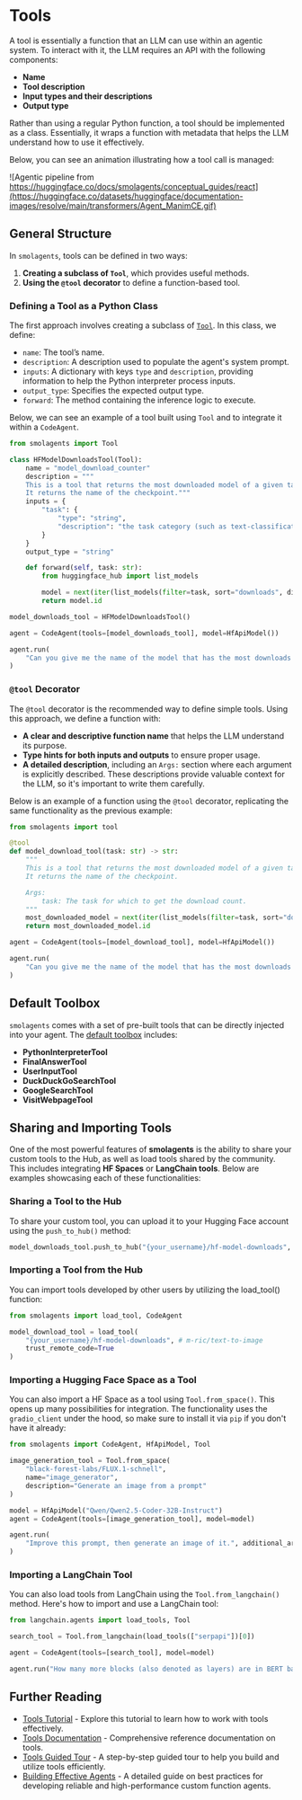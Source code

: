 # Tools  

A tool is essentially a function that an LLM can use within an agentic system. To interact with it, the LLM requires an API with the following components:  

- **Name**  
- **Tool description**  
- **Input types and their descriptions**  
- **Output type**  

Rather than using a regular Python function, a tool should be implemented as a class. Essentially, it wraps a function with metadata that helps the LLM understand how to use it effectively.  

Below, you can see an animation illustrating how a tool call is managed:  

![Agentic pipeline from https://huggingface.co/docs/smolagents/conceptual_guides/react](https://huggingface.co/datasets/huggingface/documentation-images/resolve/main/transformers/Agent_ManimCE.gif)  

## General Structure  

In `smolagents`, tools can be defined in two ways:  
1. **Creating a subclass of `Tool`**, which provides useful methods.  
2. **Using the `@tool` decorator** to define a function-based tool.  

### Defining a Tool as a Python Class  

The first approach involves creating a subclass of [`Tool`](https://huggingface.co/docs/smolagents/v1.8.1/en/reference/tools#smolagents.Tool). In this class, we define:  

- `name`: The tool’s name.  
- `description`: A description used to populate the agent's system prompt.  
- `inputs`: A dictionary with keys `type` and `description`, providing information to help the Python interpreter process inputs.  
- `output_type`: Specifies the expected output type.  
- `forward`: The method containing the inference logic to execute.

Below, we can see an example of a tool built using `Tool` and to integrate it within a `CodeAgent`.

```python
from smolagents import Tool

class HFModelDownloadsTool(Tool):
    name = "model_download_counter"
    description = """
    This is a tool that returns the most downloaded model of a given task on the Hugging Face Hub.
    It returns the name of the checkpoint."""
    inputs = {
        "task": {
            "type": "string",
            "description": "the task category (such as text-classification, depth-estimation, etc)",
        }
    }
    output_type = "string"

    def forward(self, task: str):
        from huggingface_hub import list_models

        model = next(iter(list_models(filter=task, sort="downloads", direction=-1)))
        return model.id

model_downloads_tool = HFModelDownloadsTool()

agent = CodeAgent(tools=[model_downloads_tool], model=HfApiModel())

agent.run(
    "Can you give me the name of the model that has the most downloads in the 'text-to-video' task on the Hugging Face Hub?"
)
```

### `@tool` Decorator  

The `@tool` decorator is the recommended way to define simple tools. Using this approach, we define a function with:  

- **A clear and descriptive function name** that helps the LLM understand its purpose.  
- **Type hints for both inputs and outputs** to ensure proper usage.  
- **A detailed description**, including an `Args:` section where each argument is explicitly described. These descriptions provide valuable context for the LLM, so it's important to write them carefully.  

Below is an example of a function using the `@tool` decorator, replicating the same functionality as the previous example:

```python
from smolagents import tool

@tool
def model_download_tool(task: str) -> str:
    """
    This is a tool that returns the most downloaded model of a given task on the Hugging Face Hub.
    It returns the name of the checkpoint.

    Args:
        task: The task for which to get the download count.
    """
    most_downloaded_model = next(iter(list_models(filter=task, sort="downloads", direction=-1)))
    return most_downloaded_model.id

agent = CodeAgent(tools=[model_download_tool], model=HfApiModel())

agent.run(
    "Can you give me the name of the model that has the most downloads in the 'text-to-video' task on the Hugging Face Hub?"
)
```

## Default Toolbox  

`smolagents` comes with a set of pre-built tools that can be directly injected into your agent. The [default toolbox](https://huggingface.co/docs/smolagents/guided_tour?build-a-tool=Decorate+a+function+with+%40tool#default-toolbox) includes:  

- **PythonInterpreterTool**  
- **FinalAnswerTool**  
- **UserInputTool**  
- **DuckDuckGoSearchTool**  
- **GoogleSearchTool**  
- **VisitWebpageTool**  


## Sharing and Importing Tools

One of the most powerful features of **smolagents** is the ability to share your custom tools to the Hub, as well as load tools shared by the community. This includes integrating **HF Spaces** or **LangChain tools**. Below are examples showcasing each of these functionalities:

### Sharing a Tool to the Hub

To share your custom tool, you can upload it to your Hugging Face account using the `push_to_hub()` method:

```python
model_downloads_tool.push_to_hub("{your_username}/hf-model-downloads", token="<YOUR_HUGGINGFACEHUB_API_TOKEN>")
```

### Importing a Tool from the Hub

You can import tools developed by other users by utilizing the load_tool() function:

```python
from smolagents import load_tool, CodeAgent

model_download_tool = load_tool(
    "{your_username}/hf-model-downloads", # m-ric/text-to-image
    trust_remote_code=True
)
```

### Importing a Hugging Face Space as a Tool

You can also import a HF Space as a tool using `Tool.from_space()`. This opens up many possibilities for integration. The functionality uses the `gradio_client` under the hood, so make sure to install it via `pip` if you don't have it already:

```python
from smolagents import CodeAgent, HfApiModel, Tool

image_generation_tool = Tool.from_space(
    "black-forest-labs/FLUX.1-schnell",
    name="image_generator",
    description="Generate an image from a prompt"
)

model = HfApiModel("Qwen/Qwen2.5-Coder-32B-Instruct")
agent = CodeAgent(tools=[image_generation_tool], model=model)

agent.run(
    "Improve this prompt, then generate an image of it.", additional_args={'user_prompt': 'A rabbit wearing a space suit'}
)
```

### Importing a LangChain Tool

You can also load tools from LangChain using the `Tool.from_langchain()` method. Here's how to import and use a LangChain tool:

```python
from langchain.agents import load_tools, Tool

search_tool = Tool.from_langchain(load_tools(["serpapi"])[0])

agent = CodeAgent(tools=[search_tool], model=model)

agent.run("How many more blocks (also denoted as layers) are in BERT base encoder compared to the encoder from the architecture proposed in Attention is All You Need?")
```

## Further Reading

- [Tools Tutorial](https://huggingface.co/docs/smolagents/tutorials/tools) - Explore this tutorial to learn how to work with tools effectively.
- [Tools Documentation](https://huggingface.co/docs/smolagents/v1.8.1/en/reference/tools) - Comprehensive reference documentation on tools.
- [Tools Guided Tour](https://huggingface.co/docs/smolagents/v1.8.1/en/guided_tour#tools) - A step-by-step guided tour to help you build and utilize tools efficiently.
- [Building Effective Agents](https://huggingface.co/docs/smolagents/tutorials/building_good_agents) - A detailed guide on best practices for developing reliable and high-performance custom function agents.